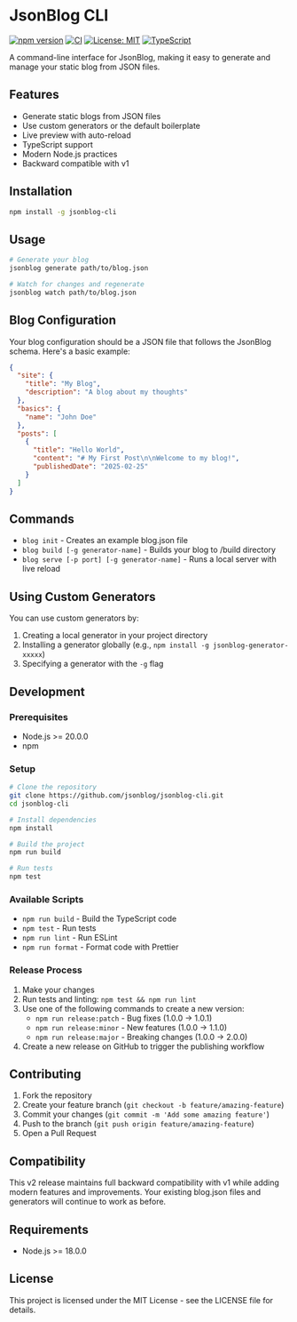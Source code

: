 # JsonBlog CLI

[![npm version](https://badge.fury.io/js/jsonblog-cli.svg)](https://badge.fury.io/js/jsonblog-cli)
[![CI](https://github.com/jsonblog/jsonblog-cli/actions/workflows/ci.yml/badge.svg)](https://github.com/jsonblog/jsonblog-cli/actions/workflows/ci.yml)
[![License: MIT](https://img.shields.io/badge/License-MIT-yellow.svg)](https://opensource.org/licenses/MIT)
[![TypeScript](https://img.shields.io/badge/TypeScript-5.0.0-blue.svg)](https://www.typescriptlang.org/)

A command-line interface for JsonBlog, making it easy to generate and manage your static blog from JSON files.

## Features

- Generate static blogs from JSON files
- Use custom generators or the default boilerplate
- Live preview with auto-reload
- TypeScript support
- Modern Node.js practices
- Backward compatible with v1

## Installation

```bash
npm install -g jsonblog-cli
```

## Usage

```bash
# Generate your blog
jsonblog generate path/to/blog.json

# Watch for changes and regenerate
jsonblog watch path/to/blog.json
```

## Blog Configuration

Your blog configuration should be a JSON file that follows the JsonBlog schema. Here's a basic example:

```json
{
  "site": {
    "title": "My Blog",
    "description": "A blog about my thoughts"
  },
  "basics": {
    "name": "John Doe"
  },
  "posts": [
    {
      "title": "Hello World",
      "content": "# My First Post\n\nWelcome to my blog!",
      "publishedDate": "2025-02-25"
    }
  ]
}
```

## Commands

- `blog init` - Creates an example blog.json file
- `blog build [-g generator-name]` - Builds your blog to /build directory
- `blog serve [-p port] [-g generator-name]` - Runs a local server with live reload

## Using Custom Generators

You can use custom generators by:

1. Creating a local generator in your project directory
2. Installing a generator globally (e.g., `npm install -g jsonblog-generator-xxxxx`)
3. Specifying a generator with the `-g` flag

## Development

### Prerequisites

- Node.js >= 20.0.0
- npm

### Setup

```bash
# Clone the repository
git clone https://github.com/jsonblog/jsonblog-cli.git
cd jsonblog-cli

# Install dependencies
npm install

# Build the project
npm run build

# Run tests
npm test
```

### Available Scripts

- `npm run build` - Build the TypeScript code
- `npm test` - Run tests
- `npm run lint` - Run ESLint
- `npm run format` - Format code with Prettier

### Release Process

1. Make your changes
2. Run tests and linting: `npm test && npm run lint`
3. Use one of the following commands to create a new version:
   - `npm run release:patch` - Bug fixes (1.0.0 -> 1.0.1)
   - `npm run release:minor` - New features (1.0.0 -> 1.1.0)
   - `npm run release:major` - Breaking changes (1.0.0 -> 2.0.0)
4. Create a new release on GitHub to trigger the publishing workflow

## Contributing

1. Fork the repository
2. Create your feature branch (`git checkout -b feature/amazing-feature`)
3. Commit your changes (`git commit -m 'Add some amazing feature'`)
4. Push to the branch (`git push origin feature/amazing-feature`)
5. Open a Pull Request

## Compatibility

This v2 release maintains full backward compatibility with v1 while adding modern features and improvements. Your existing blog.json files and generators will continue to work as before.

## Requirements

- Node.js >= 18.0.0

## License

This project is licensed under the MIT License - see the LICENSE file for details.

